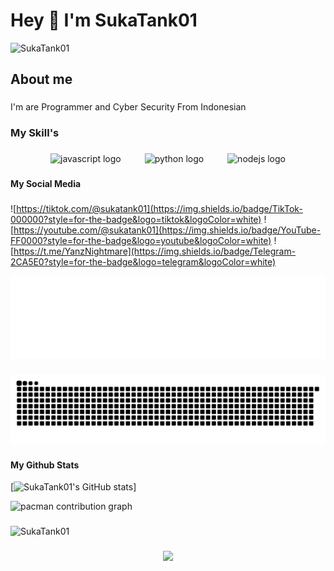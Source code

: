 <h1 align="left">Hey 👋 I'm SukaTank01</h1>

![SukaTank01](video/kurumi.gif)

<h2 align="left">About me</h2>

###

<p align="left">I'm are Programmer and Cyber Security From Indonesian</p>

###

<h3 align="left">My Skill's</h3>

###

<div align="center">
  <img src="https://cdn.jsdelivr.net/gh/devicons/devicon/icons/javascript/javascript-original.svg" height="45" alt="javascript logo"  />
  <img width="30" />
  <img src="https://cdn.jsdelivr.net/gh/devicons/devicon/icons/python/python-original.svg" height="45" alt="python logo"  />
  <img width="30" />
  <img src="https://cdn.jsdelivr.net/gh/devicons/devicon/icons/nodejs/nodejs-original.svg" height="45" alt="nodejs logo"  />
</div>

###

<h4 align="left">My Social Media</h4>

###

![https://tiktok.com/@sukatank01](https://img.shields.io/badge/TikTok-000000?style=for-the-badge&logo=tiktok&logoColor=white) ![https://youtube.com/@sukatank01](https://img.shields.io/badge/YouTube-FF0000?style=for-the-badge&logo=youtube&logoColor=white) ![https://t.me/YanzNightmare](https://img.shields.io/badge/Telegram-2CA5E0?style=for-the-badge&logo=telegram&logoColor=white)

![spotify-github-profile](/img/natemoo-re.svg)

###

<img src="https://raw.githubusercontent.com/SukaTank01/SukaTank01/output/snake.svg" alt="Snake animation" />

###

#### My Github Stats

[![SukaTank01's GitHub stats](https://github-readme-stats.vercel.app/api?username=SukaTank01)]

<picture>
  <source media="(prefers-color-scheme: dark)" srcset="https://raw.githubusercontent.com/SukaTank01/SukaTank01/output/pacman-contribution-graph-dark.svg">
  <source media="(prefers-color-scheme: light)" srcset="https://raw.githubusercontent.com/SukaTank01/SukaTank01/output/pacman-contribution-graph.svg">
  <img alt="pacman contribution graph" src="https://raw.githubusercontent.com/SukaTank01/SukaTank01/output/pacman-contribution-graph.svg">
</picture>

###

![SukaTank01](https://spotify-recently-played-readme.vercel.app/api?user=31i3lo4wxhmbxab6qwaj3vaerf3y&count={count})

###

<div align="center">
  <img src="https://profile-counter.glitch.me/SukaTank01/count.svg?"  />
</div>

###


